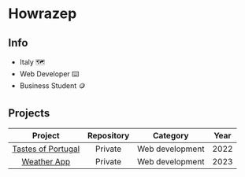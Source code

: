 # Howrazep

## Info
- Italy :world_map:
- Web Developer :keyboard:
- Business Student :coin:

## Projects
| Project                                                          | Repository | Category        | Year    |
|:----------------------------------------------------------------:|:----------:|:---------------:|:-------:|
| [Tastes of Portugal](https://tastes-of-portugal.vercel.app/)     | Private    | Web development | 2022    |
| [Weather App](https://weather-forecast-overview.vercel.app/)     | Private    | Web development | 2023    |
